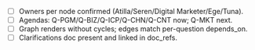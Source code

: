 - [ ] Owners per node confirmed (Atilla/Seren/Digital Marketer/Ege/Tuna).
- [ ] Agendas: Q-PGM/Q-BIZ/Q-ICP/Q-CHN/Q-CNT now; Q-MKT next.
- [ ] Graph renders without cycles; edges match per-question depends_on.
- [ ] Clarifications doc present and linked in doc_refs.
